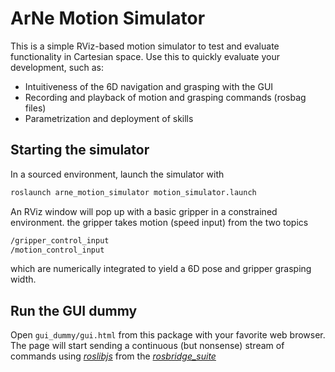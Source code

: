 # ArNe Motion Simulator

This is a simple RViz-based motion simulator to test and evaluate functionality in Cartesian space.
Use this to quickly evaluate your development, such as:

- Intuitiveness of the 6D navigation and grasping with the GUI
- Recording and playback of motion and grasping commands (rosbag files)
- Parametrization and deployment of skills

## Starting the simulator
In a sourced environment, launch the simulator with
```bash
roslaunch arne_motion_simulator motion_simulator.launch
```
An RViz window will pop up with a basic gripper in a constrained environment.
the gripper takes motion (speed input) from the two topics

```bash
/gripper_control_input
/motion_control_input
```

which are numerically integrated to yield a 6D pose and gripper grasping width.

## Run the GUI dummy
Open ``gui_dummy/gui.html`` from this package with your favorite web browser.
The page will start sending a continuous (but nonsense) stream of commands
using [*roslibjs*][1] from the [*rosbridge_suite*][2]

[1]: https://github.com/RobotWebTools/roslibjs
[2]: https://github.com/RobotWebTools/rosbridge_suite
